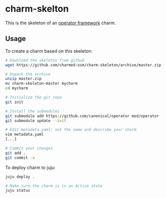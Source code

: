 # charm-skelton

This is the skeleton of an [operator framework](https://github.com/canonical/operator) charm.

## Usage

To create a charm based on this skeleton:

```bash
# Download the skeleton from github
wget https://github.com/charmed-osm/charm-skeleton/archive/master.zip

# Unpack the archive
unzip master.zip
mv charm-skeleton-master mycharm
cd mycharm

# Initialize the git repo
git init

# Install the submodules
git submodule add https://github.com/canonical/operator mod/operator
git submodule update --init

# Edit metadata.yaml: set the name and describe your charm
vim metadata.yaml
[...]

# Commit your changes
git add .
git commit -a
```

To deploy charm to juju:

```bash
juju deploy .

# Make sure the charm is in an Active state
juju status
```

